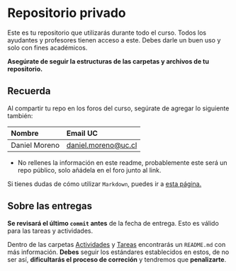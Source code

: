 # Repositorio privado

Este es tu repositorio que utilizarás durante todo el curso. Todos los ayudantes y profesores tienen acceso a este. Debes darle un buen uso y solo con fines académicos.

**Asegúrate de seguir la estructuras de las carpetas y archivos de tu repositorio.**

## Recuerda

Al compartir tu repo en los foros del curso, segúrate de agregar lo siguiente también:

| Nombre              | Email UC             |
|:--------------------|:---------------------|
| Daniel Moreno     | daniel.moreno@uc.cl  |

* No rellenes la información en este readme, probablemente este será un repo público, solo añádela en el foro junto al link.

Si tienes dudas de cómo utilizar `Markdown`, puedes ir a [esta página.](https://github.com/adam-p/markdown-here/wiki/Markdown-Cheatsheet)

## Sobre las entregas

**Se revisará el último `commit` antes** de la fecha de entrega. Esto es válido para las tareas y actividades. 

Dentro de las carpetas [Actividades](Actividades) y [Tareas](Tareas) encontrarás un `README.md` con más información. **Debes** seguir los estándares establecidos en estos, de no ser así, **dificultarás el proceso de correción** y tendremos que **penalizarte**. 
